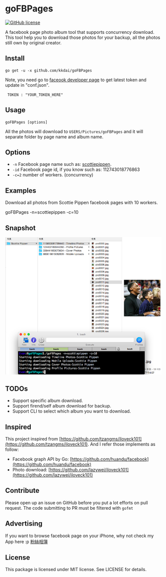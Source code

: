 goFBPages
======================
[![GitHub license](https://img.shields.io/badge/license-MIT-blue.svg)](https://raw.githubusercontent.com/toomore/gogrs/master/LICENSE)

A facebook page photo album tool that supports concurrency download. This tool help you to download those photos for your backup, all the photos still own by original creator.

Install
--------------

    go get -u -x github.com/kkdai/goFBPages

Note, you need go to [faceook developer page](https://developers.facebook.com/tools/explorer?method=GET&path=me) to get latest token and update in "conf.json".

     TOKEN : "YOUR_TOKEN_HERE"

Usage
---------------------

    goFBPages [options] 

All the photos will download to `USERS/Pictures/goFBPages` and it will separate folder by page name and album name.

Options
---------------

- `-n` Facebook page name such as: [scottiepippen](https://www.facebook.com/scottiepippen).
- `-id` Facebook page id, if you know such as: 112743018776863 
- `-c=2` number of workers. (concurrency)


Examples
---------------

Download all photos from Scottie Pippen facebook pages with 10 workers.

  goFBPages -n=scottiepippen -c=10


Snapshot
---------------

![image](snapshot/1.png)

TODOs
---------------

- Support specific album download.
- Support firend/self album download for backup.
- Support CLI to select which album you want to download.

Inspired
---------------

This project inspired from [https://github.com/tzangms/iloveck101](https://github.com/tzangms/iloveck101). And I refer those implements as follow:

- Facebook graph API by Go: [https://github.com/huandu/facebook](https://github.com/huandu/facebook)
- Photo download: [https://github.com/lazywei/iloveck101](https://github.com/lazywei/iloveck101)


Contribute
---------------

Please open up an issue on GitHub before you put a lot efforts on pull request.
The code submitting to PR must be filtered with `gofmt`


Advertising
---------------

If you want to browse facebook page on your iPhone, why not check my App here :p [粉絲相簿](https://itunes.apple.com/tw/app/fen-si-xiang-bu/id839324997?l=zh&mt=8)

License
---------------

This package is licensed under MIT license. See LICENSE for details.
